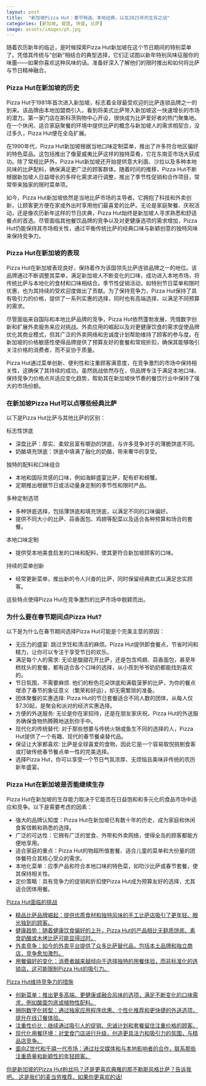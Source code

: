 ```yaml
---
layout: post
title:  "新加坡Pizza Hut：春节特选、本地经典，以及2025年的生存之战"
categories: [新加坡, 餐馆, 快餐, 比萨]
image: assets/images/ph.jpg
---
```


随着农历新年的临近，是时候探索Pizza Hut新加坡在这个节日期间的特别菜单了。凭借其传统与“创新”相结合的典型选择，它们正试图以新年特别风味征服你的味蕾——如果你喜欢这种风味的话。准备好深入了解他们的限时推出和如何将比萨与节日精神融合。

### Pizza Hut在新加坡的历史

Pizza Hut于1981年首次进入新加坡，标志着全球最受欢迎的比萨连锁品牌之一的到来。该品牌由本地加盟商引入，看到将美式比萨带入新加坡这一快速增长的市场的潜力。第一家门店在斯科茨购物中心开设，很快成为比萨爱好者的热门聚集地。在一个休闲、适合家庭聚餐的环境中提供比萨的概念与新加坡人的需求相契合，没过多久，Pizza Hut便在全岛扩展。

在1990年代，Pizza Hut新加坡根据当地口味定制菜单，推出了许多符合地区偏好的特色菜品。这包括推出了像夏威夷比萨这样的独特菜肴，它在东南亚市场大获成功。除了常规比萨外，Pizza Hut新加坡还开始提供意大利面、沙拉以及多种本地风味的比萨配料，确保满足更广泛的顾客群体。随着时间的推移，Pizza Hut不断根据新加坡人日益增长的多样化需求进行调整，推出了季节性促销和合作项目，常常带来独家的限时菜单项。

如今，Pizza Hut新加坡依然是当地比萨市场的主导者。它拥抱了科技和外卖创新，让顾客更方便在家或外出时享用他们最喜爱的比萨。无论是家庭聚餐、庆祝活动，还是像农历新年这样的节日庆典，Pizza Hut始终是新加坡人寻求熟悉和舒适餐点的首选。尽管面临其他餐饮品牌的竞争以及对更健康选项的需求增加，Pizza Hut仍能保持其市场相关性，通过平衡传统比萨的经典口味与新颖创意的独特风味来保持竞争力。

### Pizza Hut在新加坡的表现

Pizza Hut在新加坡表现良好，保持着作为该国领先比萨连锁品牌之一的地位。该品牌通过不断调整其菜单，满足新加坡人不断变化的口味，成功进入本地市场，将传统比萨与本地化的食材和口味相结合。季节性促销活动，如特别节日菜单和限时优惠，也为其持续的受欢迎度做出了贡献。为了保持竞争力，Pizza Hut保持了具有吸引力的价格，提供了一系列实惠的选择，同时也有高端选择，以满足不同预算的需求。

尽管面临来自国际和本地比萨品牌的竞争，Pizza Hut依然蓬勃发展，凭借数字创新和扩展外卖服务来应对挑战。外卖应用的崛起以及对更健康饮食的需求促使品牌优化其商业模式，但其广泛的外卖网络和忠诚度计划帮助维持了顾客的参与度。在新加坡的价格敏感性使得品牌提供了预算友好的套餐和常规折扣，确保其能够吸引关注价格的消费者，而不妥协于质量。

Pizza Hut通过菜单创新、便利性和注重顾客满意度，在竞争激烈的市场中保持相关性，这确保了其持续的成功。虽然挑战依然存在，但品牌专注于满足本地口味、保持竞争力价格点并适应变化趋势，帮助其在新加坡快节奏的餐饮行业中保持了强大的市场份额。

### 在新加坡Pizza Hut可以点哪些经典比萨

以下是Pizza Hut比萨与其他比萨的区别：

标志性饼底

+ 深盘比萨：厚实、柔软且富有嚼劲的饼底，与许多竞争对手的薄脆饼底不同。
+ 奶酪填充饼底：饼底中填满了融化的奶酪，带来奢华的享受。

独特的配料和口味组合
+ 本地和国际灵感的口味，例如海鲜盛宴比萨，配有虾和螃蟹。
+ 定期推出根据节日或活动量身定制的季节性和限时产品。

多种定制选项

+ 多种饼底选择，包括薄饼底和填充饼底，以满足不同的口味偏好。
+ 提供不同大小的比萨、蒜香面包、鸡翅等配菜以及适合各种预算和场合的套餐。

本地口味定制

+ 提供受本地美食启发的口味和配料，使其更符合新加坡顾客的口味。

持续的菜单创新

+ 经常更新菜单，推出新的令人兴奋的比萨，同时保留经典款式以满足忠实顾客。

这些特点使得Pizza Hut在竞争激烈的比萨市场中脱颖而出。

### 为什么要在春节期间点Pizza Hut?

以下是为什么在春节期间选择Pizza Hut可能是个完美主意的原因：

+ 无压力的盛宴: 跳过烹饪和清洁的麻烦。Pizza Hut提供即食餐点，节省时间和精力，让你可以专注于享受节日的欢乐。
+ 满足每个人的需求: 无论是酸甜花开比萨，还是包含鸡翅、蒜香面包，甚至年糕枕头的套餐，都有适合各个口味的选择，从小孩到爷爷奶奶都能找到喜欢的。
+ 节日氛围，不需要麻烦. 他们的粉色花朵饼底和满载菠萝的比萨，为你的餐点增添了春节的象征意义（繁荣和好运），却无需繁琐的准备。
+ 团体聚餐的实惠选择: Pizza Hut的节日套餐适合不同人数的团体，从每人仅$7.30起，是聚会和派对的经济实惠选择。
+ 方便的外送服务: 无论是你在家招待，还是在朋友家庆祝，Pizza Hut的外送服务确保食物热腾腾地送到你手中。
+ 现代化的传统替代: 对于那些想要与传统火锅或鱼生不同的选择的人，Pizza Hut提供了一个有趣、现代的春节餐桌替代品。
+ 保证让大家都喜欢: 比萨是全球喜爱的食物，因此它是一个容易取悦挑剔食客或打破传统春节餐点单一性的完美选择。
+ 选择Pizza Hut，你可以享受一个节日气氛浓厚、无烦恼且美味非传统的农历新年盛宴。

### Pizza Hut在新加坡是否能继续生存

Pizza Hut在新加坡的生存能力取决于它能否在日益饱和和多元化的食品市场中适应和竞争。以下是需要考虑的因素：

+ 强大的品牌认知度：Pizza Hut在新加坡已有数十年的历史，成为家庭和休闲食客信赖和熟悉的选择。
+ 广泛的可达性：它拥有广泛的堂食、外带和外卖网络，使得全岛的顾客都能方便地享用。
+ 适合家庭的重点：Pizza Hut的物超所值套餐、适合儿童的菜单和大份量的团体餐符合其核心受众的需求。
+ 本地化菜单：应季产品和符合本地口味的特色菜，如叻沙比萨或春节套餐，使其保持相关性。
+ 定价策略：具有竞争力的促销和折扣使Pizza Hut成为预算友好的选择，尤其适合团体用餐。

<u>Pizza Hut面临的挑战<u>

+ 精品比萨品牌崛起：提供优质食材和独特风味的手工比萨店吸引了更年轻、眼光独到的顾客。
+ 健康趋势：随着健康饮食偏好的上升，Pizza Hut的产品相比无麸质饼底、素食奶酪或木烤比萨可能显得过时。
+ 外卖竞争：如今的外卖平台提供了众多比萨替代品，包括本土品牌和独立商店，竞争愈加激烈。
+ 用餐偏好的变化：消费者越来越倾向于选择独特的用餐体验，而非标准化的连锁店，这可能限制Pizza Hut的吸引力。

<u>Pizza Hut维持竞争力的措施<u>

+ 创新菜单：推出更多高端、更健康或融合风味的选项，满足不断变化的口味需求，例如酸面包底或植物性配料。
+ 拥抱数字化转型：通过独家应用程序优惠、个性化推荐和更快捷的外送选项，提升在线订餐体验。
+ 注重性价比：继续通过吸引人的促销、忠诚计划和套餐留住注重价格的顾客。
+ 现代化用餐环境：对堂食门店进行升级，创造更具活力和吸引力的氛围，与精品店竞争。
+ 面向Z世代和千禧一代市场：通过社交媒体和与本地影响者的合作，联系那些注重质量和新颖性的年轻顾客。

你是新加坡的Pizza Hut粉丝吗？还是更喜欢典雅的那不勒斯风格比萨？告诉我吧。 [这](https://fromhktosg.github.io/zh/singapore-mcdonalds-cny/)是我们的麦当劳推荐，如果你更喜欢的话!


